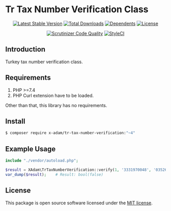 # Tr Tax Number Verification Class

<p align="center">
<a href="https://packagist.org/packages/X-Adam/tr-tax-number-verification" rel="nofollow"><img src="https://img.shields.io/packagist/v/X-Adam/tr-tax-number-verification" alt="Latest Stable Version"></a>
<a href="https://packagist.org/packages/X-Adam/tr-tax-number-verification" rel="nofollow"><img src="https://img.shields.io/packagist/dt/X-Adam/tr-tax-number-verification" alt="Total Downloads"></a>
<a href="https://packagist.org/packages/X-Adam/tr-tax-number-verification" rel="nofollow"><img src="https://poser.pugx.org/X-Adam/tr-tax-number-verification/dependents.svg" alt="Dependents"></a>
<a href="https://packagist.org/packages/X-Adam/tr-tax-number-verification" rel="nofollow"><img src="https://img.shields.io/packagist/l/X-Adam/tr-tax-number-verification" alt="License"></a>
</p>

<p align="center">
<a href="https://scrutinizer-ci.com/g/X-Adam/tr-tax-number-verification/build-status/master" rel="nofollow"><img src="https://scrutinizer-ci.com/g/X-Adam/tr-tax-number-verification/badges/quality-score.png?b=master" title="Scrutinizer Code Quality"></a>
<a href="https://styleci.io/repos/324771706" rel="nofollow"><img src="https://styleci.io/repos/324771706/shield?branch=master" alt="StyleCI"></a>
</p>

## Introduction

Turkey tax number verification class.

## Requirements

1. PHP >=7.4
2. PHP Curl extension have to be loaded.

Other than that, this library has no requirements.

## Install

```bash
$ composer require x-adam/tr-tax-number-verification:"~4"
```

## Example Usage

```php
include "./vendor/autoload.php";

$result = XAdam\TrTaxNumberVerification::verify(1, '3331970048', '035267');
var_dump($result);    # Result: bool(false)
```

## License

This package is open source software licensed under the [MIT license](https://opensource.org/licenses/MIT).

